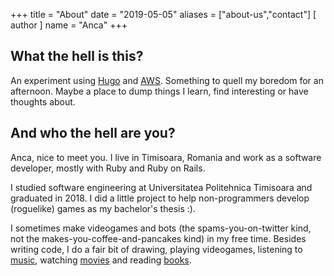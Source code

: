 +++
title = "About"
date = "2019-05-05"
aliases = ["about-us","contact"]
[ author ]
  name = "Anca"
+++

## What the hell is this?

An experiment using [Hugo](https://gohugo.io/) and [AWS](https://aws.amazon.com). Something to quell my boredom for an afternoon.
Maybe a place to dump things I learn, find interesting or have thoughts about.

## And who the hell are you?

Anca, nice to meet you. 
I live in Timisoara, Romania and work as a software developer, mostly with Ruby and Ruby on Rails. 

I studied software engineering at Universitatea Politehnica Timisoara and graduated in 2018. I did a little project to help non-programmers develop (roguelike) games as my bachelor's thesis :).

I sometimes make videogames and bots (the spams-you-on-twitter kind, not the makes-you-coffee-and-pancakes kind) in my free time.
Besides writing code, I do a fair bit of drawing, playing videogames, listening to [music](https://www.last.fm/user/venatrix42), watching [movies](https://letterboxd.com/venatrix/) and reading [books](https://www.goodreads.com/user/show/53630264-anca).

